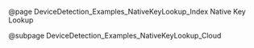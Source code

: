 @page DeviceDetection_Examples_NativeKeyLookup_Index Native Key Lookup

@subpage DeviceDetection_Examples_NativeKeyLookup_Cloud
